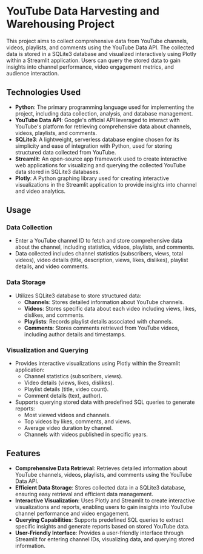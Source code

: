 # YouTube Data Harvesting and Warehousing Project

This project aims to collect comprehensive data from YouTube channels, videos, playlists, and comments using the YouTube Data API. The collected data is stored in a SQLite3 database and visualized interactively using Plotly within a Streamlit application. Users can query the stored data to gain insights into channel performance, video engagement metrics, and audience interaction.

## Technologies Used

- **Python**: The primary programming language used for implementing the project, including data collection, analysis, and database management.
- **YouTube Data API**: Google's official API leveraged to interact with YouTube's platform for retrieving comprehensive data about channels, videos, playlists, and comments.
- **SQLite3**: A lightweight, serverless database engine chosen for its simplicity and ease of integration with Python, used for storing structured data collected from YouTube.
- **Streamlit**: An open-source app framework used to create interactive web applications for visualizing and querying the collected YouTube data stored in SQLite3 databases.
- **Plotly**: A Python graphing library used for creating interactive visualizations in the Streamlit application to provide insights into channel and video analytics.

## Usage

### Data Collection

- Enter a YouTube channel ID to fetch and store comprehensive data about the channel, including statistics, videos, playlists, and comments.
- Data collected includes channel statistics (subscribers, views, total videos), video details (title, description, views, likes, dislikes), playlist details, and video comments.

### Data Storage

- Utilizes SQLite3 database to store structured data:
  - **Channels**: Stores detailed information about YouTube channels.
  - **Videos**: Stores specific data about each video including views, likes, dislikes, and comments.
  - **Playlists**: Records playlist details associated with channels.
  - **Comments**: Stores comments retrieved from YouTube videos, including author details and timestamps.

### Visualization and Querying

- Provides interactive visualizations using Plotly within the Streamlit application:
  - Channel statistics (subscribers, views).
  - Video details (views, likes, dislikes).
  - Playlist details (title, video count).
  - Comment details (text, author).
- Supports querying stored data with predefined SQL queries to generate reports:
  - Most viewed videos and channels.
  - Top videos by likes, comments, and views.
  - Average video duration by channel.
  - Channels with videos published in specific years.

## Features

- **Comprehensive Data Retrieval**: Retrieves detailed information about YouTube channels, videos, playlists, and comments using the YouTube Data API.
- **Efficient Data Storage**: Stores collected data in a SQLite3 database, ensuring easy retrieval and efficient data management.
- **Interactive Visualization**: Uses Plotly and Streamlit to create interactive visualizations and reports, enabling users to gain insights into YouTube channel performance and video engagement.
- **Querying Capabilities**: Supports predefined SQL queries to extract specific insights and generate reports based on stored YouTube data.
- **User-Friendly Interface**: Provides a user-friendly interface through Streamlit for entering channel IDs, visualizing data, and querying stored information.

